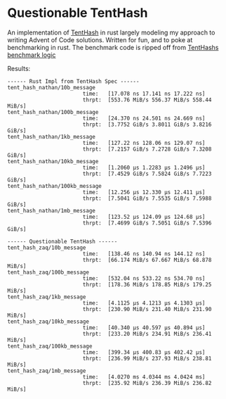 Questionable TentHash
==

An implementation of [TentHash](https://github.com/cessen/tenthash) in rust largely modeling my approach to writing Advent of Code solutions. Written for fun, and to poke at benchmarking in rust. The benchmark code is ripped off from [TentHashs benchmark logic](https://github.com/cessen/tenthash/tree/main/tenthash-rust/benches)

Results:

```
------ Rust Impl from TentHash Spec ------
tent_hash_nathan/10b_message
                        time:   [17.078 ns 17.141 ns 17.222 ns]
                        thrpt:  [553.76 MiB/s 556.37 MiB/s 558.44 MiB/s]
tent_hash_nathan/100b_message
                        time:   [24.370 ns 24.501 ns 24.669 ns]
                        thrpt:  [3.7752 GiB/s 3.8011 GiB/s 3.8216 GiB/s]
tent_hash_nathan/1kb_message
                        time:   [127.22 ns 128.06 ns 129.07 ns]
                        thrpt:  [7.2157 GiB/s 7.2728 GiB/s 7.3208 GiB/s]
tent_hash_nathan/10kb_message
                        time:   [1.2060 µs 1.2283 µs 1.2496 µs]
                        thrpt:  [7.4529 GiB/s 7.5824 GiB/s 7.7223 GiB/s]
tent_hash_nathan/100kb_message
                        time:   [12.256 µs 12.330 µs 12.411 µs]
                        thrpt:  [7.5041 GiB/s 7.5535 GiB/s 7.5988 GiB/s]
tent_hash_nathan/1mb_message
                        time:   [123.52 µs 124.09 µs 124.68 µs]
                        thrpt:  [7.4699 GiB/s 7.5051 GiB/s 7.5396 GiB/s]

------ Questionable TentHash ------
tent_hash_zaq/10b_message
                        time:   [138.46 ns 140.94 ns 144.12 ns]
                        thrpt:  [66.174 MiB/s 67.667 MiB/s 68.878 MiB/s]
tent_hash_zaq/100b_message
                        time:   [532.04 ns 533.22 ns 534.70 ns]
                        thrpt:  [178.36 MiB/s 178.85 MiB/s 179.25 MiB/s]
tent_hash_zaq/1kb_message
                        time:   [4.1125 µs 4.1213 µs 4.1303 µs]
                        thrpt:  [230.90 MiB/s 231.40 MiB/s 231.90 MiB/s]
tent_hash_zaq/10kb_message
                        time:   [40.340 µs 40.597 µs 40.894 µs]
                        thrpt:  [233.20 MiB/s 234.91 MiB/s 236.41 MiB/s]
tent_hash_zaq/100kb_message
                        time:   [399.34 µs 400.83 µs 402.42 µs]
                        thrpt:  [236.99 MiB/s 237.93 MiB/s 238.81 MiB/s]
tent_hash_zaq/1mb_message
                        time:   [4.0270 ms 4.0344 ms 4.0424 ms]
                        thrpt:  [235.92 MiB/s 236.39 MiB/s 236.82 MiB/s]
```
